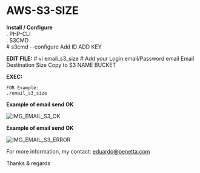 # AWS-S3-SIZE

<b>Install / Configure</b><br>
	. PHP-CLI <br>
	. S3CMD <br>
		# s3cmd --configure
			Add ID 
			ADD KEY

<b>EDIT FILE:</b>
	# vi email_s3_size
	# Add your 
		Login email/Password email 
		Email Destination
		Size Copy to S3
		NAME BUCKET

<b>EXEC:</b>

    FOR Example:
	./email_s3_size
 

<b> Example of email send OK </b>

![IMG_EMAIL_S3_OK](https://cloud.githubusercontent.com/assets/16126831/21578022/16632240-cf58-11e6-8816-0f7c4d0c8bbe.PNG)

<b> Example of email send OK </b>

![IMG_EMAIL_S3_ERROR](https://cloud.githubusercontent.com/assets/16126831/21578025/27b0cae8-cf58-11e6-961f-1dc0edf6ceaa.PNG)


For more information, my contact: eduardo@penetta.com

Thanks & regards